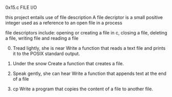 0x15.c FILE I/O

this project entails use of file description
A file decriptor is a small positive integer used as a reference to an open file in a process

file descriptors include: opening or creating a file in c, closing a file, deleting a file, writing file  and reading a file 

0. Tread lightly, she is near
Write a function that reads a text file and prints it to the POSIX standard output.

1. Under the snow
Create a function that creates a file.

2. Speak gently, she can hear
Write a function that appends text at the end of a file

3. cp
Write a program that copies the content of a file to another file.

